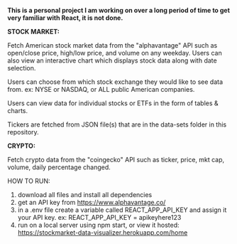 **This is a personal project I am working on over a long period of time to get very familiar with React, it is not done.**

**STOCK MARKET:**

Fetch American stock market data from the "alphavantage" API such as open/close price, high/low price, and volume on any weekday.
Users can also view an interactive chart which displays stock data along with date selection.

Users can choose from which stock exchange they would like to see data from. ex: NYSE or NASDAQ, or ALL public American companies.

Users can view data for individual stocks or ETFs in the form of tables & charts. 

Tickers are fetched from JSON file(s) that are in the data-sets folder in this repository.

**CRYPTO:**

Fetch crypto data from the "coingecko" API such as ticker, price, mkt cap, volume, daily percentage changed.


HOW TO RUN: 
1) download all files and install all dependencies 
2) get an API key from https://www.alphavantage.co/
3) in a .env file create a variable called REACT_APP_API_KEY and assign it your API key.
      ex: REACT_APP_API_KEY = apikeyhere123
4) run on a local server using npm start, or view it hosted: https://stockmarket-data-visualizer.herokuapp.com/home
